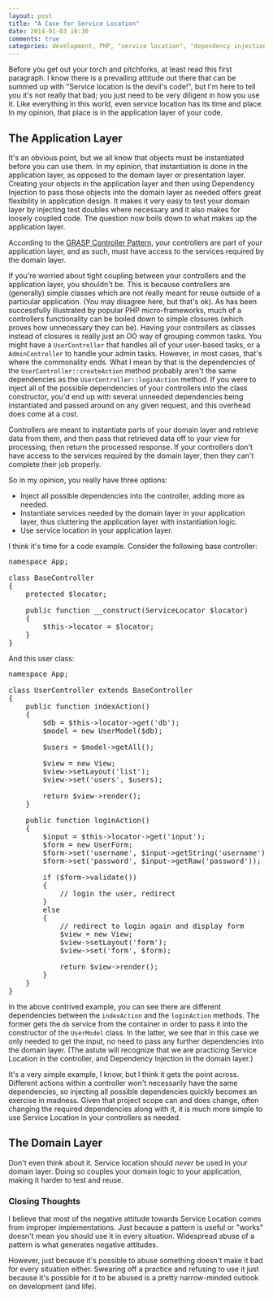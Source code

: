 ```yaml
---
layout: post
title: "A Case for Service Location"
date: 2014-01-03 16:30
comments: true
categories: development, PHP, "service location", "dependency injection"
---
```


Before you get out your torch and pitchforks, at least read this first paragraph. I know there is a prevailing attitude out there that can be summed up with "Service location is the devil's code!", but I'm here to tell you it's not really that bad; you just need to be very diligent in how you use it. Like everything in this world, even service location has its time and place. In my opinion, that place is in the application layer of your code.

## The Application Layer

It's an obvious point, but we all know that objects must be instantiated before you can use them. In my opinion, that instantiation is done in the application layer, as opposed to the domain layer or presentation layer. Creating your objects in the application layer and then using Dependency Injection to pass those objects into the domain layer as needed offers great flexibility in application design. It makes it very easy to test your domain layer by injecting test doubles where necessary and it also makes for loosely coupled code. The question now boils down to what makes up the application layer.

According to the <a href="http://en.wikipedia.org/wiki/GRASP_(object-oriented_design)#Controller">GRASP Controller Pattern</a>, your controllers are part of your application layer, and as such, must have access to the services required by the domain layer.

If you're worried about tight coupling between your controllers and the application layer, you shouldn't be. This is because controllers are (generally) simple classes which are not really meant for reuse outside of a particular application. (You may disagree here, but that's ok). As has been successfully illustrated by popular PHP micro-frameworks, much of a controllers functionality can be boiled down to simple closures (which proves how unnecessary they can be). Having your controllers as classes instead of closures is really just an OO way of grouping common tasks. You might have a `UserController` that handles all of your user-based tasks, or a `AdminController` to handle your admin tasks. However, in most cases, that's where the commonality ends. What I mean by that is the dependencies of the `UserController::createAction` method probably aren't the same dependencies as the `UserController::loginAction` method. If you were to inject all of the possible dependencies of your controllers into the class constructor, you'd end up with several unneeded dependencies being instantiated and passed around on any given request, and this overhead does come at a cost.

Controllers are meant to instantiate parts of your domain layer and retrieve data from them, and then pass that retrieved data off to your view for processing, then return the processed response. If your controllers don't have access to the services required by the domain layer, then they can't complete their job properly.

So in my opinion, you really have three options:
 - Inject all possible dependencies into the controller, adding more as needed.
 - Instantiate services needed by the domain layer in your application layer, thus cluttering the application layer with instantiation logic.
 - Use service location in your application layer.

I think it's time for a code example. Consider the following base controller:
<pre class="php">
namespace App;

class BaseController
{
	protected $locator;

	public function __construct(ServiceLocator $locator)
	{
		$this->locator = $locator;
	}
}
</pre>
And this user class:
<pre class="php">
namespace App;

class UserController extends BaseController
{
	public function indexAction()
	{
		$db = $this->locator->get('db');
		$model = new UserModel($db);

		$users = $model->getAll();

		$view = new View;
		$view->setLayout('list');
		$view->set('users', $users);

		return $view->render();
	}

	public function loginAction()
	{
		$input = $this->locator->get('input');
		$form = new UserForm;
		$form->set('username', $input->getString('username'));
		$form->set('password', $input->getRaw('password'));

		if ($form->validate())
		{
			// login the user, redirect
		}
		else
		{
			// redirect to login again and display form
			$view = new View;
			$view->setLayout('form');
			$view->set('form', $form);

			return $view->render();
		}
	}
}
</pre>
In the above contrived example, you can see there are different dependencies between the `indexAction` and the `loginAction` methods. The former gets the `db` service from the container in order to pass it into the constructor of the `UserModel` class. In the latter, we see that in this case we only needed to get the input, no need to pass any further dependencies into the domain layer. (The astute will recognize that we are practicing Service Location in the controller, and Dependency Injection in the domain layer.)

It's a very simple example, I know, but I think it gets the point across. Different actions within a controller won't necessarily have the same dependencies, so injecting all possible dependencies quickly becomes an exercise in madness. Given that project scope can and does change, often changing the required dependencies along with it, it is much more simple to use Service Location in your controllers as needed.

## The Domain Layer

Don't even think about it. Service location should _never_ be used in your domain layer. Doing so couples your domain logic to your application, making it harder to test and reuse.

### Closing Thoughts

I believe that most of the negative attitude towards Service Location comes from improper implementations. Just because a pattern is useful or "works" doesn't mean you should use it in every situation. Widespread abuse of a pattern is what generates negative attitudes. 

However, just because it's possible to abuse something doesn't make it bad for every situation either. Swearing off a practice and refusing to use it just because it's possible for it to be abused is a pretty narrow-minded outlook on development (and life).
